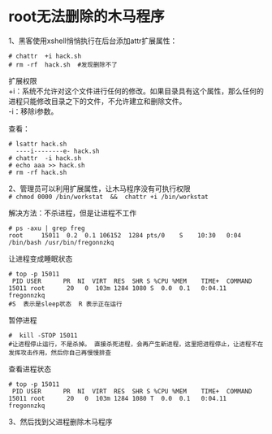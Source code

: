 root无法删除的木马程序
====================

1、黑客使用xshell悄悄执行在后台添加attr扩展属性：  
```
# chattr  +i hack.sh
# rm -rf  hack.sh  #发现删除不了
```  
扩展权限  
+i：系统不允许对这个文件进行任何的修改。如果目录具有这个属性，那么任何的进程只能修改目录之下的文件，不允许建立和删除文件。  
-i：移除i参数。  

查看：  
```
# lsattr hack.sh
  ----i--------e- hack.sh
# chattr  -i hack.sh
# echo aaa >> hack.sh
# rm -rf hack.sh
```  

2、管理员可以利用扩展属性，让木马程序没有可执行权限  
``` # chmod 0000 /bin/workstat  &&  chattr +i /bin/workstat ```  

解决方法：不杀进程，但是让进程不工作  
```
# ps -axu | grep freg
root     15011  0.2  0.1 106152  1284 pts/0    S    10:30   0:04 /bin/bash /usr/bin/fregonnzkq
```  
让进程变成睡眠状态
```
# top -p 15011
 PID USER      PR  NI  VIRT  RES  SHR S %CPU %MEM    TIME+  COMMAND                    
15011 root      20   0  103m 1284 1080 S  0.0  0.1   0:04.11 fregonnzkq                 
#S  表示是sleep状态  R 表示正在运行
```    
暂停进程
```
#  kill -STOP 15011   
#让进程停止运行，不是杀掉。 直接杀死进程，会再产生新进程，这里把进程停止，让进程不在发挥攻击作用，然后你自己再慢慢排查 
```  
查看进程状态
```
# top -p 15011
 PID USER      PR  NI  VIRT  RES  SHR S %CPU %MEM    TIME+  COMMAND                    
15011 root      20   0  103m 1284 1080 T  0.0  0.1   0:04.11 fregonnzkq 
```  
3、然后找到父进程删除木马程序
